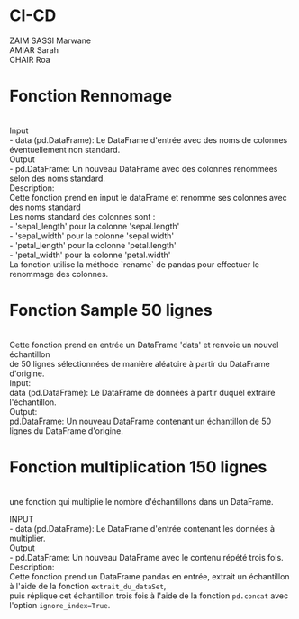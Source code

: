 # CI-CD
ZAIM SASSI Marwane<br>
AMIAR Sarah<br>
CHAIR Roa<br>

<h1>Fonction Rennomage </h1><br>
    Input<br>
    - data (pd.DataFrame): Le DataFrame d'entrée avec des noms de colonnes éventuellement non standard.<br>
    Output<br>
    - pd.DataFrame: Un nouveau DataFrame avec des colonnes renommées selon des noms standard.<br>
    Description:<br>
    Cette fonction prend en input le dataFrame et renomme ses colonnes avec des noms standard<br>
    Les noms standard des colonnes sont :<br>
    - 'sepal_length' pour la colonne 'sepal.length'<br>
    - 'sepal_width' pour la colonne 'sepal.width'<br>
    - 'petal_length' pour la colonne 'petal.length'<br>
    - 'petal_width' pour la colonne 'petal.width'<br>
    La fonction utilise la méthode `rename` de pandas pour effectuer le renommage des colonnes.<br>

<h1>Fonction Sample 50 lignes </h1><br>
    Cette fonction prend en entrée un DataFrame 'data' et renvoie un nouvel échantillon<br>
      de 50 lignes sélectionnées de manière aléatoire à partir du DataFrame d'origine.<br>
       Input:<br>
        data (pd.DataFrame): Le DataFrame de données à partir duquel extraire l'échantillon.<br>
       Output:<br>
        pd.DataFrame: Un nouveau DataFrame contenant un échantillon de 50 lignes du DataFrame d'origine.<br>

<h1>Fonction multiplication 150 lignes</h1><br>  
une fonction qui multiplie le nombre d'échantillons dans un DataFrame.<br>
 
   INPUT<br>
    - data (pd.DataFrame): Le DataFrame d'entrée contenant les données à multiplier.<br>
    Output<br>
    - pd.DataFrame: Un nouveau DataFrame avec le contenu répété trois fois. <br>
    Description:<br>
    Cette fonction prend un DataFrame pandas en entrée, extrait un échantillon à l'aide de la fonction `extrait_du_dataSet`,<br>
    puis réplique cet échantillon trois fois à l'aide de la fonction `pd.concat` avec l'option `ignore_index=True`.<br>
    

